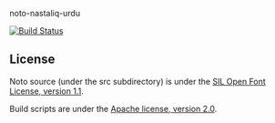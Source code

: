 noto-nastaliq-urdu

[![Build Status](https://travis-ci.com/chrissimpkins/noto-nastaliq-urdu.svg?branch=master)](https://travis-ci.com/chrissimpkins/noto-nastaliq-urdu)

## License

Noto source (under the src subdirectory) is under the [SIL Open Font License, version 1.1](src/LICENSE).

Build scripts are under the [Apache license, version 2.0](LICENSE).
